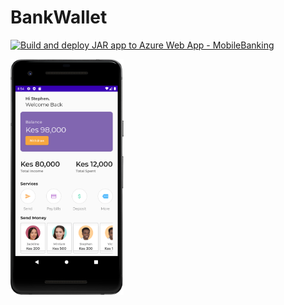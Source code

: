 # BankWallet

[![Build and deploy JAR app to Azure Web App - MobileBanking](https://github.com/MuindiStephen/BankWallet/actions/workflows/master_mobilebanking.yml/badge.svg)](https://github.com/MuindiStephen/BankWallet/actions/workflows/master_mobilebanking.yml)

<p dloat="left">
  <img src="screenshots/Screenshot_20230409_205502.png" width="36%"/>
</p>
